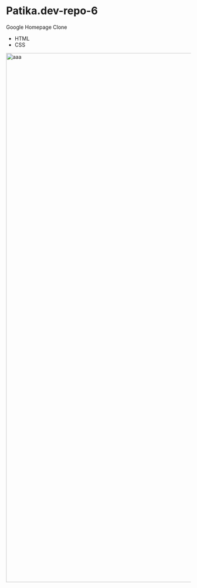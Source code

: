 # Patika.dev-repo-6
Google Homepage Clone
- HTML
- CSS

<img width="1440" alt="aaa" src="https://user-images.githubusercontent.com/47625725/146449672-84c1aff6-ac58-47c9-b750-343733fd4a05.png">

